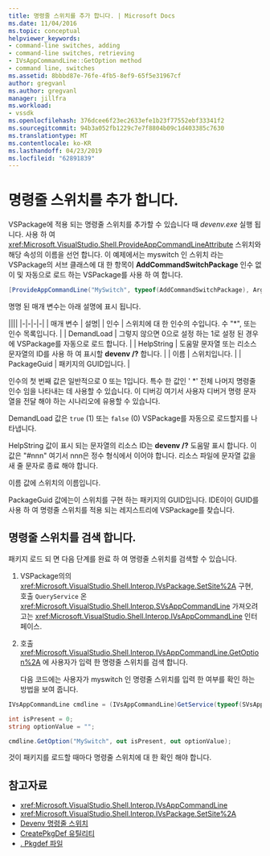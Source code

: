 ```yaml
---
title: 명령줄 스위치를 추가 합니다. | Microsoft Docs
ms.date: 11/04/2016
ms.topic: conceptual
helpviewer_keywords:
- command-line switches, adding
- command-line switches, retrieving
- IVsAppCommandLine::GetOption method
- command line, switches
ms.assetid: 8bbbd87e-76fe-4fb5-8ef9-65f5e31967cf
author: gregvanl
ms.author: gregvanl
manager: jillfra
ms.workload:
- vssdk
ms.openlocfilehash: 376dcee6f23ec2633efe1b23f77552ebf33341f2
ms.sourcegitcommit: 94b3a052fb1229c7e7f8804b09c1d403385c7630
ms.translationtype: MT
ms.contentlocale: ko-KR
ms.lasthandoff: 04/23/2019
ms.locfileid: "62891839"
---
```

# <a name="add-command-line-switches"></a>명령줄 스위치를 추가 합니다.
VSPackage에 적용 되는 명령줄 스위치를 추가할 수 있습니다 때 *devenv.exe* 실행 됩니다. 사용 하 여 <xref:Microsoft.VisualStudio.Shell.ProvideAppCommandLineAttribute> 스위치와 해당 속성의 이름을 선언 합니다. 이 예제에서는 myswitch 인 스위치 라는 VSPackage의 서브 클래스에 대 한 항목이 **AddCommandSwitchPackage** 인수 없이 및 자동으로 로드 하는 VSPackage를 사용 하 여 합니다.

```csharp
[ProvideAppCommandLine("MySwitch", typeof(AddCommandSwitchPackage), Arguments = "0", DemandLoad = 1)]
```

 명명 된 매개 변수는 아래 설명에 표시 됩니다.

||||
|-|-|-|-|
| 매개 변수 | 설명|
| 인수 | 스위치에 대 한 인수의 수입니다. 수 "*", 또는 인수 목록입니다. |
| DemandLoad | 그렇지 않으면 0으로 설정 하는 1로 설정 된 경우에 VSPackage를 자동으로 로드 합니다. |
| HelpString | 도움말 문자열 또는 리소스 문자열의 ID를 사용 하 여 표시할 **devenv /?** 합니다. |
| 이름 | 스위치입니다. |
| PackageGuid | 패키지의 GUID입니다. |

 인수의 첫 번째 값은 일반적으로 0 또는 1입니다. 특수 한 값인 ' *' 전체 나머지 명령줄 인수 임을 나타내는 데 사용할 수 있습니다. 이 디버깅 여기서 사용자 디버거 명령 문자열을 전달 해야 하는 시나리오에 유용할 수 있습니다.

 DemandLoad 값은 `true` (1) 또는 `false` (0) VSPackage를 자동으로 로드할지를 나타냅니다.

 HelpString 값이 표시 되는 문자열의 리소스 ID는 **devenv /?** 도움말 표시 합니다. 이 값은 "#nnn" 여기서 nnn은 정수 형식에서 이어야 합니다. 리소스 파일에 문자열 값을 새 줄 문자로 종료 해야 합니다.

 이름 값에 스위치의 이름입니다.

 PackageGuid 값에는이 스위치를 구현 하는 패키지의 GUID입니다. IDE이이 GUID를 사용 하 여 명령줄 스위치를 적용 되는 레지스트리에 VSPackage를 찾습니다.

## <a name="retrieve-command-line-switches"></a>명령줄 스위치를 검색 합니다.
 패키지 로드 되 면 다음 단계를 완료 하 여 명령줄 스위치를 검색할 수 있습니다.

1. VSPackage의의 <xref:Microsoft.VisualStudio.Shell.Interop.IVsPackage.SetSite%2A> 구현, 호출 `QueryService` 온 <xref:Microsoft.VisualStudio.Shell.Interop.SVsAppCommandLine> 가져오려고는 <xref:Microsoft.VisualStudio.Shell.Interop.IVsAppCommandLine> 인터페이스.

2. 호출 <xref:Microsoft.VisualStudio.Shell.Interop.IVsAppCommandLine.GetOption%2A> 에 사용자가 입력 한 명령줄 스위치를 검색 합니다.

   다음 코드에는 사용자가 myswitch 인 명령줄 스위치를 입력 한 여부를 확인 하는 방법을 보여 줍니다.

```csharp
IVsAppCommandLine cmdline = (IVsAppCommandLine)GetService(typeof(SVsAppCommandLine));

int isPresent = 0;
string optionValue = "";

cmdline.GetOption("MySwitch", out isPresent, out optionValue);
```

 것이 패키지를 로드할 때마다 명령줄 스위치에 대 한 확인 해야 합니다.

## <a name="see-also"></a>참고자료
- <xref:Microsoft.VisualStudio.Shell.Interop.IVsAppCommandLine>
- <xref:Microsoft.VisualStudio.Shell.Interop.IVsPackage.SetSite%2A>
- [Devenv 명령줄 스위치](../ide/reference/devenv-command-line-switches.md)
- [CreatePkgDef 유틸리티](../extensibility/internals/createpkgdef-utility.md)
- [. Pkgdef 파일](/visualstudio/extensibility/shell/modifying-the-isolated-shell-by-using-the-dot-pkgdef-file)
